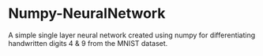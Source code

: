 # Numpy-NeuralNetwork
A simple single layer neural network created using numpy for differentiating handwritten digits 4 &amp; 9 from the MNIST dataset.
